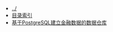 
[@id]: _sidebar.md 
[@title]: database
[@location]: docs/database/_sidebar.md
[@author]: leity
[@date]: 2021-11-03

* [../](README.md)
* [目录索引](database/README.md)
* [基于PostgreSQL建立金融数据的数据仓库](database/20210820-01.md)
